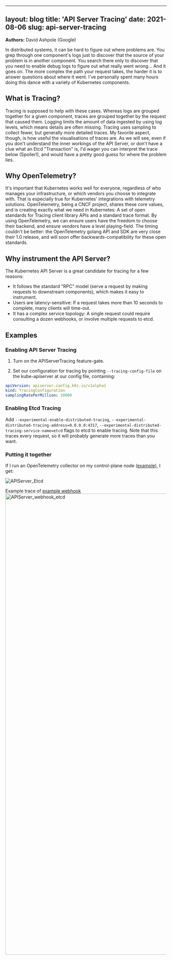 

---
layout: blog
title: 'API Server Tracing'
date: 2021-08-06
slug: api-server-tracing
---

**Authors:** David Ashpole (Google)

In distributed systems, it can be hard to figure out where problems are. You grep through one component's logs just to discover that the source of your problem is in another component.  You search there only to discover that you need to enable debug logs to figure out what really went wrong... And it goes on. The more complex the path your request takes, the harder it is to answer questions about where it went.  I've personally spent many hours doing this dance with a variety of Kubernetes components.

## What is Tracing?

Tracing is supposed to help with these cases.  Whereas logs are grouped together for a given component, traces are grouped together by the request that caused them.  Logging limits the amount of data ingested by using log levels, which means details are often missing.  Tracing uses sampling to collect fewer, but generally more detailed traces. My favorite aspect, though, is how useful the visualisations of traces are.  As we will see, even if you don't understand the inner workings of the API Server, or don't have a clue what an Etcd "Transaction" is, I'd wager you can interpret the trace below (Spoiler!), and would have a pretty good guess for where the problem lies.

## Why OpenTelemetry?

It's important that Kubernetes works well for everyone, regardless of who manages your infrastructure, or which vendors you choose to integrate with.  That is especially true for Kubernetes' integrations with telemetry solutions.  OpenTelemetry, being a CNCF project, shares these core values, and is creating exactly what we need in Kubernetes: A set of open standards for Tracing client library APIs and a standard trace format. By using OpenTelemetry, we can ensure users have the freedom to choose their backend, and ensure vendors have a level playing-field. The timing couldn't be better: the OpenTelemetry golang API and SDK are very close their 1.0 release, and will soon offer backwards-compatibility for these open standards.

## Why instrument the API Server?

The Kubernetes API Server is a great candidate for tracing for a few reasons:

* It follows the standard "RPC" model (serve a request by making requests to downstream components), which makes it easy to instrument.
* Users are latency-sensitive: If a request takes more than 10 seconds to complete, many clients will time-out.
* It has a complex service topology: A single request could require consulting a dozen webhooks, or involve multiple requests to etcd.

## Examples

### Enabling API Server Tracing

1. Turn on the APIServerTracing feature-gate.

2. Set our configuration for tracing by pointing `--tracing-config-file` on the kube-apiserver at our config file, containing:

```yaml
apiVersion: apiserver.config.k8s.io/v1alpha1
kind: TracingConfiguration
samplingRatePerMillion: 10000
```

### Enabling Etcd Tracing

Add `--experimental-enable-distributed-tracing`,  `--experimental-distributed-tracing-address=0.0.0.0:4317`, `--experimental-distributed-tracing-service-name=etcd` flags to etcd to enable tracing.  Note that this traces every request, so it will probably generate more traces than you want.

### Putting it together

If I run an OpenTelemetry collector on my control-plane node ([example](https://github.com/dashpole/dashpole_demos/tree/master/otel/controlplane)), I get:

![APIServer_Etcd](https://user-images.githubusercontent.com/3262098/128613151-91cb925c-4886-4f05-a12a-771c6cbe9807.png)


Example trace of [example webhook](https://github.com/kubernetes-sigs/controller-runtime/tree/master/examples/builtins)
<img width="1440" alt="APIServer_webhook_etcd" src="https://user-images.githubusercontent.com/3262098/128613167-e7a14cdf-5635-422f-9fd8-f32744ce639d.png">
